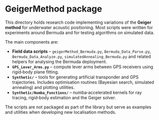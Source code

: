 # GeigerMethod package

This directory holds research code implementing variations of the
**Geiger method** for underwater acoustic positioning.  Most scripts were
written for experiments around Bermuda and for testing algorithms on
simulated data.

The main components are:

- **Field data scripts** – `geigerMethod_Bermuda.py`,
  `Bermuda_Data_Parse.py`, `Bermuda_Data_Analyze.py`,
  `simulatedAnnealing_Bermuda.py` and related helpers for analysing the
  Bermuda deployment.
- **`GPS_Lever_Arms.py`** – compute lever arms between GPS receivers
  using rigid‑body plane fitting.
- **`Synthetic/`** – tools for generating artificial transponder and GPS
  trajectories.  Includes optimisation routines (Bayesian search,
  simulated annealing) and plotting utilities.
- **`Synthetic/Numba_Functions/`** – numba‑accelerated kernels for
  ray tracing, rigid‑body estimation and the Geiger solver.

The scripts are not packaged as part of the library but serve as
examples and utilities when developing new localisation methods.
